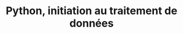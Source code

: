 ---
audience: Ingénieurs, développeurs, chercheurs, data scientists, data analysts et
  toute personne désireuse de se former à l'univers scientifique de Python.
duration: 3j  -  21h00
id: PYK
objectives:
- Savoir programmer avec le langage Python
- Posséder une vue d’ensemble de l’écosystème scientifique de Python
- Connaître les librairies scientifiques incontournables pour la science des données
prerequisites: "Pratique d’un langage de programmation ou connaissance de l’algorithmique.\
  \ Vérifiez que vous avez les prérequis nécessaires pour profiter pleinement de cette\
  \ formation en faisant \r\n                    ce test."
price: 850.0
program:
  parts:
  - items:
    - L'environnement de développement Python/Anaconda.
    - 'Les principaux types de données : chaînes, booléennes, nombres, listes, tuples
      et dictionnaires.'
    - 'Les structures de contrôles : les boucles for et while, le test if/elif/else.'
    - 'Les fonctions : création, passage de paramètres, valeurs par défaut, arguments
      variables.'
    - Créer et utiliser des librairies.
    - 'Les principaux pièges de Python : types mutable et unmutable, affectation par
      référence/adresse.'
    num: 1
    practice: Manipulation de Python avec la distribution Anaconda, utilisation d’un
      IDE, petits exercices d’algorithmique pour prendre en main le langage. Manipulation
      de dates.
    title: Initiation au langage Python
  - items:
    - Comprendre la syntaxe orientée objet.
    - 'Savoir créer une classe : attributs de classe, d’instance, méthodes, fonctions
      spéciales.'
    - Lecture et écriture de fichiers au format texte.
    - 'Utiliser les librairies standard : bases de données relationnelles et expressions
      régulières.'
    num: 2
    practice: Connexion à une base de données relationnelle et analyse de logs avec
      les expressions régulières, afin de créer un fichier CSV, pour son exploitation
      par les librairies scientifiques.
    title: Compléments sur le langage
  - items:
    - 'Panorama de l’écosystème scientifique de Python : les librairies incontournables.'
    - Savoir où trouver de nouvelles librairies et juger de leur pérennité.
    - Les principaux outils et logiciels open source pour la data science.
    - Pourquoi utiliser une distribution scientifique comme Anaconda.
    - Comprendre l’intérêt d’un environnement virtuel et savoir l’utiliser.
    - L’interpréteur iPython et le serveur Jupyter.
    - Les bonnes pratiques pour bien démarrer son projet de data science avec Python.
    - Les formats de fichiers scientifiques et les librairies pour les manipuler.
    num: 3
    practice: Mise en place de l’environnement de développement. Création d’un environnement
      virtuel, export et duplication d’un environnement, utiliser les notebooks Jupyter.
    title: Présentation de l'écosystème Python scientifique
  - items:
    - 'Pandas : l’analyse de données tabulaires (CSV, Excel...), statistiques, pivots,
      filtres, recherche…'
    - 'Matplotlib : la librairie de visualisation de données incontournable pour bien
      démarrer.'
    - 'Le socle de librairies scientifiques incontournables sur lequel sont basées
      toutes les autres : la SciPy Stack.'
    - 'Numpy : calcul numérique et algèbre linéaire (les vecteurs, matrices, images).'
    - 'Scipy, basée sur Numpy pour : les statistiques, les analyses fonctionnelles
      et géospatiales, le traitement du signal...'
    num: 4
    practice: Traitement d’images avec Numpy. Premiers tracés. Analyses statistiques
      de fichiers CSV. Premiers éléments de cartographie. Transformées de Fourier.
    title: La SciPy Stack
short: Python est devenu en quelques années le principal langage de programmation
  pour tous les métiers liés aux calculs numériques et à l’analyse de données. Cette
  montée en puissance est devenue telle que plus aucune discipline scientifique ne
  semble pouvoir, ni même vouloir lui échapper. Alors lancez-vous avec Python !
title: Python, initiation au traitement de données

---